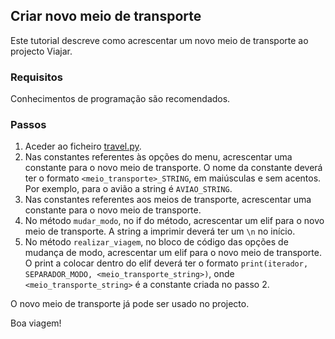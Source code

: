 ## Criar novo meio de transporte

Este tutorial descreve como acrescentar um novo meio de transporte ao projecto Viajar.

### Requisitos

Conhecimentos de programação são recomendados.

### Passos

1. Aceder ao ficheiro [travel.py](https://github.com/migueldgoncalves/Viajar/blob/master/src/travel/main/travel.py).
2. Nas constantes referentes às opções do menu, acrescentar uma constante para o novo meio de transporte. O nome da constante deverá ter o formato `<meio_transporte>_STRING`, em maiúsculas e sem acentos. Por exemplo, para o avião a string é `AVIAO_STRING`.
3. Nas constantes referentes aos meios de transporte, acrescentar uma constante para o novo meio de transporte.
4. No método `mudar_modo`, no if do método, acrescentar um elif para o novo meio de transporte. A string a imprimir deverá ter um `\n` no início.
5. No método `realizar_viagem`, no bloco de código das opções de mudança de modo, acrescentar um elif para o novo meio de transporte. O print a colocar dentro do elif deverá ter o formato `print(iterador, SEPARADOR_MODO, <meio_transporte_string>)`, onde `<meio_transporte_string>` é a constante criada no passo 2.

O novo meio de transporte já pode ser usado no projecto.

Boa viagem!